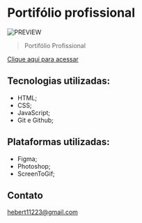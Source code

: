 # Portifólio profissional

![PREVIEW](/assets/preview.gif)

> Portifólio Profissional

[Clique aqui para acessar](https://herbertribeiro19.github.io/Portifolio/)

## Tecnologias utilizadas:
- HTML;
- CSS;
- JavaScript;
- Git e Github;

## Plataformas utilizadas:
- Figma;
- Photoshop;
- ScreenToGif;

## Contato
hebert11223@gmail.com



